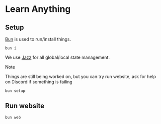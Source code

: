 # Learn Anything

## Setup

[Bun](https://bun.sh) is used to run/install things.

```
bun i
```

We use [Jazz](https://jazz.tools/) for all global/local state management.

> [!NOTE]
> Things are still being worked on, but you can try run website, ask for help on Discord if something is failing

```
bun setup
```

## Run website

```
bun web
```
